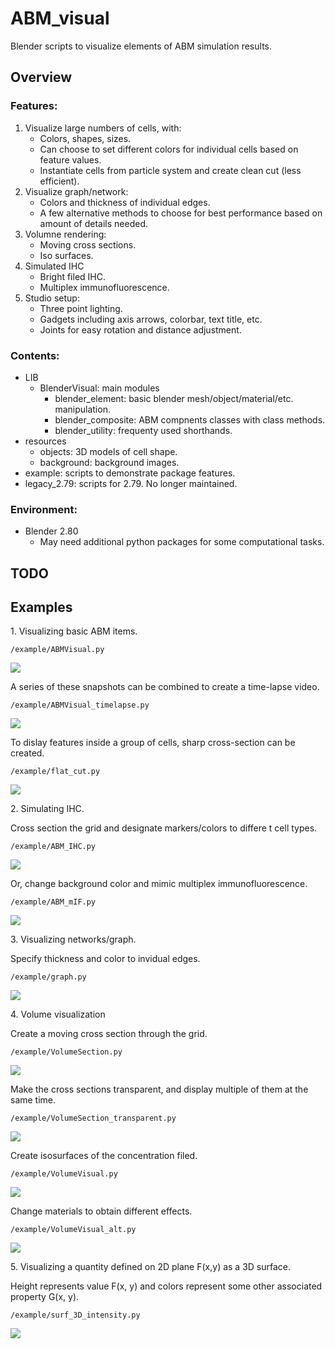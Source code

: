 # ABM_visual #

Blender scripts to visualize elements of ABM simulation results.

## **Overview**

### Features: 
1.	Visualize large numbers of cells, with:
    *   Colors, shapes, sizes.
    *   Can choose to set different colors for individual cells based on feature values.
    *   Instantiate cells from particle system and create clean cut (less efficient).
2.	Visualize graph/network:
    *   Colors and thickness of individual edges.
    *   A few alternative methods to choose for best performance based on amount of details needed.
3.  Volumne rendering:
    *   Moving cross sections.
    *   Iso surfaces.
4.  Simulated IHC
    *   Bright filed IHC.
    *   Multiplex immunofluorescence.
5.  Studio setup:
    *   Three point lighting.
    *   Gadgets including axis arrows, colorbar, text title, etc.
    *   Joints for easy rotation and distance adjustment.

### Contents:
*   LIB
    *   BlenderVisual: main modules
        *   blender_element: basic blender mesh/object/material/etc. manipulation.
        *   blender_composite: ABM compnents classes with class methods.
        *   blender_utility: frequenty used shorthands.
*   resources
    *   objects: 3D models of cell shape.
    *   background: background images.
*   example: scripts to demonstrate package features.
*   legacy_2.79: scripts for 2.79. No longer maintained.

### Environment:

*   Blender 2.80
    *   May need additional python packages for some computational tasks.

## **TODO**

## **Examples**
1\. Visualizing basic ABM items.

`/example/ABMVisual.py`

![](example/vid/abm.gif)

A series of these snapshots can be combined to create a time-lapse video.

`/example/ABMVisual_timelapse.py`

![](example/vid/abm-time.gif?s=200)

To dislay features inside a group of cells, sharp cross-section can be created.

`/example/flat_cut.py`

![](example/vid/cut.jpg)

2\. Simulating IHC.

Cross section the grid and designate markers/colors to differe t cell types.

`/example/ABM_IHC.py`

![](example/vid/ihc.gif)

Or, change background color and mimic multiplex immunofluorescence.

`/example/ABM_mIF.py`

![](example/vid/mIF.gif)

3\. Visualizing networks/graph. 

Specify thickness and color to invidual edges.

`/example/graph.py`

![](example/vid/vas.gif)

4\. Volume visualization

Create a moving cross section through the grid.

`/example/VolumeSection.py`

![](example/vid/section.gif)

Make the cross sections transparent, and display multiple of them at the same time.

`/example/VolumeSection_transparent.py`

![](example/vid/section_trans.gif)

Create isosurfaces of the concentration filed.

`/example/VolumeVisual.py`

![](example/vid/surf.gif)

Change materials to obtain different effects.

`/example/VolumeVisual_alt.py`

![](example/vid/surf_2.gif)

5\. Visualizing a quantity defined on 2D plane F(x,y) as a 3D surface.

Height represents value F(x, y) and colors represent some other associated property G(x, y).

`/example/surf_3D_intensity.py`

![](example/vid/surf3d.gif)
